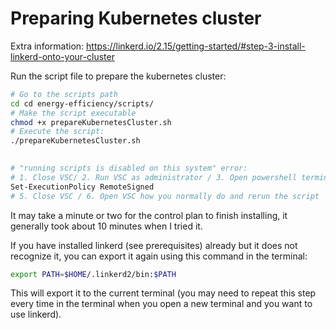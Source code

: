 # Preparing Kubernetes cluster
Extra information: https://linkerd.io/2.15/getting-started/#step-3-install-linkerd-onto-your-cluster

Run the script file to prepare the kubernetes cluster:
```sh
# Go to the scripts path
cd cd energy-efficiency/scripts/
# Make the script executable
chmod +x prepareKubernetesCluster.sh
# Execute the script:
./prepareKubernetesCluster.sh
 

# "running scripts is disabled on this system" error:
# 1. Close VSC/ 2. Run VSC as administrator / 3. Open powershell terminal (outside wsl) / 4. Run:
Set-ExecutionPolicy RemoteSigned
# 5. Close VSC / 6. Open VSC how you normally do and rerun the script
```
It may take a minute or two for the control plan to finish installing, it generally took about 10 minutes when I tried it.

If you have installed linkerd (see prerequisites) already but it does not recognize it, you can export it again using this command in the terminal:
```sh
export PATH=$HOME/.linkerd2/bin:$PATH
```
This will export it to the current terminal (you may need to repeat this step every time in the terminal when you open a new terminal and you want to use linkerd).